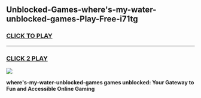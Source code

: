 
## Unblocked-Games-where's-my-water-unblocked-games-Play-Free-i71tg
<h3>
<a href="https://premium76.site?title=where's-my-water-unblocked-games&ref=18A">CLICK TO PLAY</a></h3>
<hr>

<h3>
<a href="https://premium76.site?title=where's-my-water-unblocked-games&ref=18A">CLICK 2 PLAY</a>
  
</h3>

<a href="https://premium76.site?title=where's-my-water-unblocked-games&ref=18A"><img src="https://clearcache.store/games.png"></a>


**where's-my-water-unblocked-games games unblocked: Your Gateway to Fun and Accessible Online Gaming**
